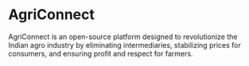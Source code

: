 # AgriConnect
AgriConnect is an open-source platform designed to revolutionize the Indian agro industry by eliminating intermediaries, stabilizing prices for consumers, and ensuring profit and respect for farmers.
